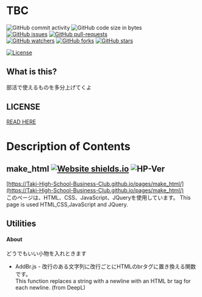 # TBC
![GitHub commit activity](https://img.shields.io/github/commit-activity/w/Taki-High-School-Business-Club/pages)
![GitHub code size in bytes](https://img.shields.io/github/languages/code-size/Taki-High-School-Business-Club/pages?style=plastic)  
[![GitHub issues](https://img.shields.io/github/issues/coko-go/TBC.svg)](https://GitHub.com/Taki-High-School-Business-Club/pages/issues/)
[![GitHub pull-requests](https://img.shields.io/github/issues-pr/coko-go/TBC.svg)](https://GitHub.com/Taki-High-School-Business-Club/pages/pulls/)  
[![GitHub watchers](https://img.shields.io/github/watchers/coko-go/TBC.svg?style=social&label=Watch&maxAge=2592000)](https://GitHub.com/coko-go/TBC/watchers/)
[![GitHub forks](https://img.shields.io/github/forks/coko-go/TBC.svg?style=social&label=Fork&maxAge=2592000)](https://GitHub.com/Taki-High-School-Business-Club/pages/network/)
[![GitHub stars](https://img.shields.io/github/stars/coko-go/TBC.svg?style=social&label=Star&maxAge=2592000)](https://GitHub.com/Taki-High-School-Business-Club/pages/stargazers/)  

[![License](https://img.shields.io/badge/license-MIT-green)](https://github.com/Taki-High-School-Business-Club/pages/blob/main/LICENSE)

## What is this?
部活で使えるものを多分上げてくよ
## LICENSE
[READ HERE](https://github.com/Taki-High-School-Business-Club/pages/blob/main/LICENSE)
##
# Description of Contents
## make_html   [![Website shields.io](https://img.shields.io/website-up-down-green-red/http/shields.io.svg)](https://Taki-High-School-Business-Club.github.io/pages/make_html/) ![HP-Ver](https://img.shields.io/badge/ver-2.3.6-success) 
[https://Taki-High-School-Business-Club.github.io/pages/make_html/](https://Taki-High-School-Business-Club.github.io/pages/make_html/)  
このページは、HTML、CSS、JavaScript、JQueryを使用しています。 This page is used HTML,CSS,JavaScript and JQuery. 
## Utilities
#### About
どうでもいい小物を入れときます
* AddBr.js - 改行のある文字列に改行ごとにHTMLのbrタグに置き換える関数です。   
This function replaces a string with a newline with an HTML br tag for each newline. (from DeepL)
